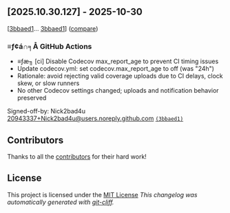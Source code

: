 ## [2025.10.30.127] - 2025-10-30


[[3bbaed1](https://github.com/Nick2bad4u/PS-Color-Scripts-Enhanced/commit/3bbaed1f2e323a57a68c6b727c2c3866c2249ddc)...
[3bbaed1](https://github.com/Nick2bad4u/PS-Color-Scripts-Enhanced/commit/3bbaed1f2e323a57a68c6b727c2c3866c2249ddc)]
([compare](https://github.com/Nick2bad4u/PS-Color-Scripts-Enhanced/compare/3bbaed1f2e323a57a68c6b727c2c3866c2249ddc...3bbaed1f2e323a57a68c6b727c2c3866c2249ddc))


### ≡ƒ¢á∩╕Å GitHub Actions

- ≡ƒæ╖ [ci] Disable Codecov max_report_age to prevent CI timing issues
 - Update codecov.yml: set codecov.max_report_age to off (was "24h")
 - Rationale: avoid rejecting valid coverage uploads due to CI delays, clock skew, or slow runners
 - No other Codecov settings changed; uploads and notification behavior preserved

Signed-off-by: Nick2bad4u <20943337+Nick2bad4u@users.noreply.github.com> [`(3bbaed1)`](https://github.com/Nick2bad4u/PS-Color-Scripts-Enhanced/commit/3bbaed1f2e323a57a68c6b727c2c3866c2249ddc)






## Contributors
Thanks to all the [contributors](https://github.com/Nick2bad4u/PS-Color-Scripts-Enhanced/graphs/contributors) for their hard work!
## License
This project is licensed under the [MIT License](https://github.com/Nick2bad4u/PS-Color-Scripts-Enhanced/blob/main/LICENSE)
*This changelog was automatically generated with [git-cliff](https://github.com/orhun/git-cliff).*


